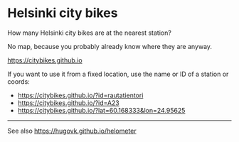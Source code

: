 # Helsinki city bikes

How many Helsinki city bikes are at the nearest station?

No map, because you probably already know where they are anyway.

https://citybikes.github.io

If you want to use it from a fixed location, use the name or ID of a station or coords:

 * https://citybikes.github.io/?id=rautatientori
 * https://citybikes.github.io/?id=A23
 * https://citybikes.github.io/?lat=60.168333&lon=24.95625

---

See also https://hugovk.github.io/helometer
